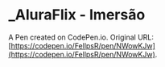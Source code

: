 # _AluraFlix - Imersão

A Pen created on CodePen.io. Original URL: [https://codepen.io/FellpsR/pen/NWowKJw](https://codepen.io/FellpsR/pen/NWowKJw).

